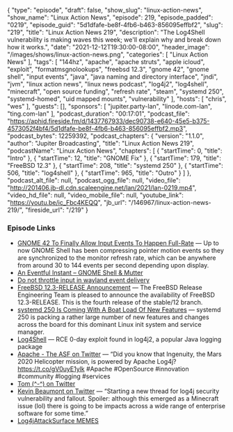 {
  "type": "episode",
  "draft": false,
  "show_slug": "linux-action-news",
  "show_name": "Linux Action News",
  "episode": 219,
  "episode_padded": "0219",
  "episode_guid": "5d1dfafe-be8f-4fb6-b463-856095effbf2",
  "slug": "219",
  "title": "Linux Action News 219",
  "description": "The Log4Shell vulnerability is making waves this week; we'll explain why and break down how it works.",
  "date": "2021-12-12T19:30:00-08:00",
  "header_image": "/images/shows/linux-action-news.png",
  "categories": [
    "Linux Action News"
  ],
  "tags": [
    "144hz",
    "apache",
    "apache struts",
    "apple icloud",
    "exploit",
    "formatmsgnolookups",
    "freebsd 12.3",
    "gnome 42",
    "gnome shell",
    "input events",
    "java",
    "java naming and directory interface",
    "jndi",
    "jvm",
    "linux action news",
    "linux news podcast",
    "log4j2",
    "log4shell",
    "minecraft",
    "open source funding",
    "refresh rate",
    "steam",
    "systemd 250",
    "systemd-homed",
    "uid mapped mounts",
    "vulnerability"
  ],
  "hosts": [
    "chris",
    "wes"
  ],
  "guests": [],
  "sponsors": [
    "jupiter.party-lan",
    "linode.com-lan",
    "ting.com-lan"
  ],
  "podcast_duration": "00:17:01",
  "podcast_file": "https://aphid.fireside.fm/d/1437767933/dec90738-e640-45e5-b375-4573052f4bf4/5d1dfafe-be8f-4fb6-b463-856095effbf2.mp3",
  "podcast_bytes": 12259392,
  "podcast_chapters": {
    "version": "1.1.0",
    "author": "Jupiter Broadcasting",
    "title": "Linux Action News 219",
    "podcastName": "Linux Action News",
    "chapters": [
      {
        "startTime": 0,
        "title": "Intro"
      },
      {
        "startTime": 12,
        "title": "GNOME Fix"
      },
      {
        "startTime": 179,
        "title": "FreeBSD 12.3"
      },
      {
        "startTime": 208,
        "title": "systemd 250"
      },
      {
        "startTime": 506,
        "title": "log4shell"
      },
      {
        "startTime": 965,
        "title": "Outro"
      }
    ]
  },
  "podcast_alt_file": null,
  "podcast_ogg_file": null,
  "video_file": "http://201406.jb-dl.cdn.scaleengine.net/lan/2021/lan-0219.mp4",
  "video_hd_file": null,
  "video_mobile_file": null,
  "youtube_link": "https://youtu.be/ic_Fbc4KEQQ",
  "jb_url": "/146967/linux-action-news-219/",
  "fireside_url": "/219"
}


### Episode Links

  * [GNOME 42 To Finally Allow Input Events To Happen Full-Rate](https://www.phoronix.com/scan.php?page=news_item&px=GNOME-42-Input-Rate "GNOME 42 To Finally Allow Input Events To Happen Full-Rate") — Up to now GNOME Shell has been compressing pointer motion events so they are synchronized to the monitor refresh rate, which can be anywhere from around 30 to 144 events per second depending upon display.
  * [An Eventful Instant – GNOME Shell & Mutter](https://blogs.gnome.org/shell-dev/2021/12/08/an-eventful-instant/ "An Eventful Instant – GNOME Shell & Mutter")
  * [Do not throttle input in wayland event delivery](https://gitlab.gnome.org/GNOME/mutter/-/merge_requests/1915/diffs "Do not throttle input in wayland event delivery")
  * [FreeBSD 12.3-RELEASE Announcement](https://www.freebsd.org/releases/12.3R/announce/ "FreeBSD 12.3-RELEASE Announcement") — The FreeBSD Release Engineering Team is pleased to announce the availability of FreeBSD 12.3-RELEASE. This is the fourth release of the stable/12 branch.
  * [systemd 250 Is Coming With A Boat Load Of New Features](https://www.phoronix.com/scan.php?page=news_item&px=systemd-250-RC "systemd 250 Is Coming With A Boat Load Of New Features") — systemd 250 is packing a rather large number of new features and changes across the board for this dominant Linux init system and service manager.
  * [Log4Shell](https://www.lunasec.io/docs/blog/log4j-zero-day/ "Log4Shell") — RCE 0-day exploit found in log4j2, a popular Java logging package
  * [Apache - The ASF on Twitter](https://twitter.com/TheASF/status/1400875147163279374 "Apache - The ASF on Twitter") — “Did you know that Ingenuity, the Mars 2020 Helicopter mission, is powered by Apache Log4j? https://t.co/gV0uyE1ylk #Apache #OpenSource #innovation #community #logging #services
  * [Tom (^-^) on Twitter](https://twitter.com/tomlawrencetech/status/1469647697380622342?s=12 "Tom \(^-^\) on Twitter")
  * [Kevin Beaumont on Twitter](https://twitter.com/GossiTheDog/status/1469248250670727169 "Kevin Beaumont on Twitter") — “Starting a new thread for log4j security vulnerability and fallout. Spoiler: although this emerged as a Minecraft issue (lol) there is going to be impacts across a wide range of enterprise software for some time.”
  * [Log4jAttackSurface MEMES](https://github.com/YfryTchsGD/Log4jAttackSurface/blob/master/pages/MEME.md "Log4jAttackSurface MEMES")



